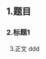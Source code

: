 ## **1.题目**

### **2.标题1**
&nbsp;
3.正文 
ddd
<div style="text-align:center"><img data-src="qr.bmp" width="300px" ></img>
</div>

